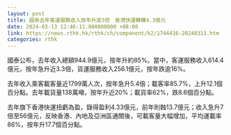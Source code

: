 ```yaml
---
layout: post
title: 國泰去年客運服務收入按年升逾3倍　香港快運轉賺4.3億元
date: 2024-03-13 12:46:11.000000000 +08:00
link: https://news.rthk.hk/rthk/ch/component/k2/1744416-20240313.htm
categories: rthk
---
```


國泰公布，去年收入總額944.9億元，按年升約85%。當中，客運服務收入614.4億元，按年急升近3.3倍，貨運服務收入256.1億元，按年跌逾16%。

去年收入乘客載客量近1799萬人次，按年急升5.4倍；載客率85.7%，上升12.1個百分點。去年載貨量138萬噸，按年升近20%；載貨率62%，跌8.6個百分點。

去年旗下香港快運扭虧為盈，錄得盈利4.33億元，前年則蝕13.7億元；收入急升7倍至56億元，反映香港、內地及亞洲區通關後，可載客量大幅增加，平均運載率86%，按年升17.7個百分點。
